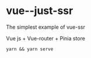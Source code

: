 # vue--just-ssr
The simplest example of vue-ssr

Vue js + Vue-router + Pinia store

```
yarn && yarn serve
```
